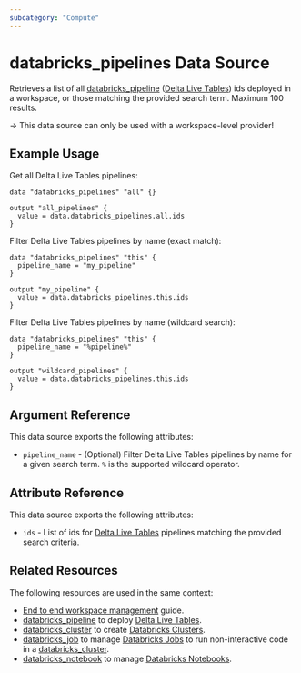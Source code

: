 ```yaml
---
subcategory: "Compute"
---
```

# databricks_pipelines Data Source

Retrieves a list of all [databricks_pipeline](../resources/pipeline.md) ([Delta Live Tables](https://docs.databricks.com/data-engineering/delta-live-tables/index.html)) ids deployed in a workspace, or those matching the provided search term. Maximum 100 results.

-> This data source can only be used with a workspace-level provider!

## Example Usage

Get all Delta Live Tables pipelines:

```hcl
data "databricks_pipelines" "all" {}

output "all_pipelines" {
  value = data.databricks_pipelines.all.ids
}
```

Filter Delta Live Tables pipelines by name (exact match):

```hcl
data "databricks_pipelines" "this" {
  pipeline_name = "my_pipeline"
}

output "my_pipeline" {
  value = data.databricks_pipelines.this.ids
}
```

Filter Delta Live Tables pipelines by name (wildcard search):

```hcl
data "databricks_pipelines" "this" {
  pipeline_name = "%pipeline%"
}

output "wildcard_pipelines" {
  value = data.databricks_pipelines.this.ids
}
```

## Argument Reference

This data source exports the following attributes:

* `pipeline_name` - (Optional) Filter Delta Live Tables pipelines by name for a given search term. `%` is the supported wildcard operator.
  
## Attribute Reference

This data source exports the following attributes:

* `ids` - List of ids for [Delta Live Tables](https://docs.databricks.com/data-engineering/delta-live-tables/index.html) pipelines matching the provided search criteria.

## Related Resources

The following resources are used in the same context:

* [End to end workspace management](../guides/workspace-management.md) guide.
* [databricks_pipeline](../resources/pipeline.md) to deploy [Delta Live Tables](https://docs.databricks.com/data-engineering/delta-live-tables/index.html).
* [databricks_cluster](cluster.md) to create [Databricks Clusters](https://docs.databricks.com/clusters/index.html).
* [databricks_job](job.md) to manage [Databricks Jobs](https://docs.databricks.com/jobs.html) to run non-interactive code in a [databricks_cluster](cluster.md).
* [databricks_notebook](notebook.md) to manage [Databricks Notebooks](https://docs.databricks.com/notebooks/index.html).

